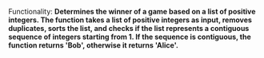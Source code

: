 Functionality: **Determines the winner of a game based on a list of positive integers. The function takes a list of positive integers as input, removes duplicates, sorts the list, and checks if the list represents a contiguous sequence of integers starting from 1. If the sequence is contiguous, the function returns 'Bob', otherwise it returns 'Alice'.**